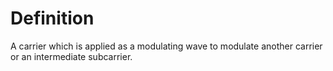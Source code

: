 # Definition

A carrier which is applied as a modulating wave to modulate another
carrier or an intermediate subcarrier.
